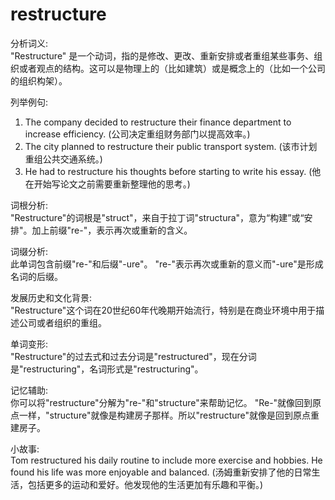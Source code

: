# restructure

分析词义:  
"Restructure" 是一个动词，指的是修改、更改、重新安排或者重组某些事务、组织或者观点的结构。这可以是物理上的（比如建筑）或是概念上的（比如一个公司的组织构架）。

  

列举例句:

  

1.  The company decided to restructure their finance department to increase efficiency. (公司决定重组财务部门以提高效率。)
2.  The city planned to restructure their public transport system. (该市计划重组公共交通系统。)
3.  He had to restructure his thoughts before starting to write his essay. (他在开始写论文之前需要重新整理他的思考。)

  

词根分析:  
"Restructure"的词根是"struct"，来自于拉丁词"structura"，意为“构建”或“安排"。加上前缀"re-"，表示再次或重新的含义。

  

词缀分析:  
此单词包含前缀"re-"和后缀"-ure"。 "re-"表示再次或重新的意义而"-ure"是形成名词的后缀。

  

发展历史和文化背景:  
"Restructure"这个词在20世纪60年代晚期开始流行，特别是在商业环境中用于描述公司或者组织的重组。

  

单词变形:  
"Restructure"的过去式和过去分词是"restructured"，现在分词是"restructuring"，名词形式是"restructuring"。

  

记忆辅助:  
你可以将"restructure"分解为"re-"和"structure"来帮助记忆。 "Re-"就像回到原点一样，"structure"就像是构建房子那样。所以"restructure"就像是回到原点重建房子。

  

小故事:  
Tom restructured his daily routine to include more exercise and hobbies. He found his life was more enjoyable and balanced. (汤姆重新安排了他的日常生活，包括更多的运动和爱好。他发现他的生活更加有乐趣和平衡。)

